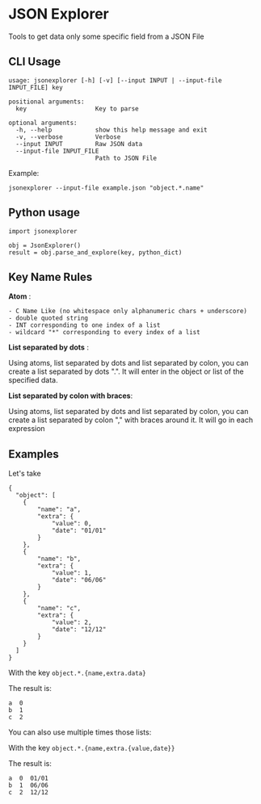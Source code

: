 JSON Explorer
=============

Tools to get data only some specific field from a JSON File

CLI Usage
---------

```
usage: jsonexplorer [-h] [-v] [--input INPUT | --input-file INPUT_FILE] key

positional arguments:
  key                   Key to parse

optional arguments:
  -h, --help            show this help message and exit
  -v, --verbose         Verbose
  --input INPUT         Raw JSON data
  --input-file INPUT_FILE
                        Path to JSON File
```

Example:

`jsonexplorer --input-file example.json "object.*.name"`

Python usage
------------

```
import jsonexplorer

obj = JsonExplorer()
result = obj.parse_and_explore(key, python_dict)
```

Key Name Rules
--------------

**Atom** : 

    - C Name Like (no whitespace only alphanumeric chars + underscore)
    - double quoted string
    - INT corresponding to one index of a list
    - wildcard "*" corresponding to every index of a list

**List separated by dots** :

Using atoms, list separated by dots and list separated by colon, you can create a list separated by dots ".". It will enter in the object or list of the specified data.

**List separated by colon with braces**:

Using atoms, list separated by dots and list separated by colon, you can create a list separated by colon "," with braces around it. It will go in each expression

Examples
--------

Let's take
```
{
  "object": [
    {
        "name": "a",
        "extra": {
            "value": 0,
            "date": "01/01"
        }
    },
    {
        "name": "b",
        "extra": {
            "value": 1,
            "date": "06/06"
        }
    },
    {
        "name": "c",
        "extra": {
            "value": 2,
            "date": "12/12"
        }
    }
  ]
}
```

With the key `object.*.{name,extra.data}`

The result is:
```
a  0
b  1
c  2
```

You can also use multiple times those lists:

With the key `object.*.{name,extra.{value,date}}`

The result is:
```
a  0  01/01
b  1  06/06
c  2  12/12
```